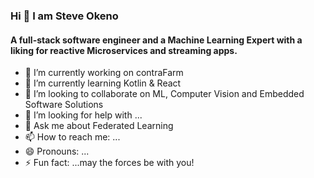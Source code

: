 ### Hi 👋 I am Steve Okeno

#### A full-stack software engineer and a Machine Learning Expert with a liking for reactive Microservices and streaming apps.

- 🔭 I’m currently working on contraFarm
- 🌱 I’m currently learning Kotlin & React
- 👯 I’m looking to collaborate on ML, Computer Vision and Embedded Software Solutions
- 🤔 I’m looking for help with ...
- 💬 Ask me about Federated Learning
- 📫 How to reach me: ...
- 😄 Pronouns: ...
- ⚡ Fun fact: ...may the forces be with you!

